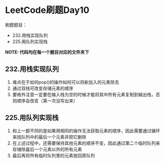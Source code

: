 # LeetCode刷题Day10

刷题题目：
- 232.用栈实现队列
- 225.用队列实现栈

**NOTE: 代码均在每一个题目对应的文件夹下**

## 232.用栈实现队列
1. 难点在于如何pop()的操作如何可以将新加入的元素除去
2. 通过双栈可改变存储元素的顺序
3. 要格外注意一定要在输入栈为空的时候才能将其中所有元素复制到输出栈，否则顺序会改变（第一次没写出来）

## 225.用队列实现栈
1. 和上一题不同的是如果用相同的操作无法获取元素的顺序，因此需要通过循环来找队列中的最后一个元素并把它删除
2. 在上述过程中，还需要保持其他元素的顺序不变，因此通过第二个临时队列来存储除最后一个元素以外的所有元素
3. 最后再将所有临时队列里的元素放回原队列
